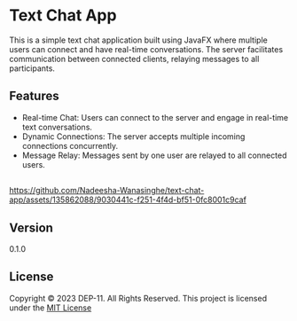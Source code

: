 # Text Chat App
This is a simple text chat application built using JavaFX where multiple users can connect and have real-time conversations. The server facilitates communication between connected clients, relaying messages to all participants.

## Features
- Real-time Chat: Users can connect to the server and engage in real-time text conversations.
- Dynamic Connections: The server accepts multiple incoming connections concurrently.
- Message Relay: Messages sent by one user are relayed to all connected users.
##

https://github.com/Nadeesha-Wanasinghe/text-chat-app/assets/135862088/9030441c-f251-4f4d-bf51-0fc8001c9caf


##
## Version
0.1.0

## License
Copyright &copy; 2023 DEP-11. All Rights Reserved.
This project is licensed under the [MIT License](LICENSE.txt)
